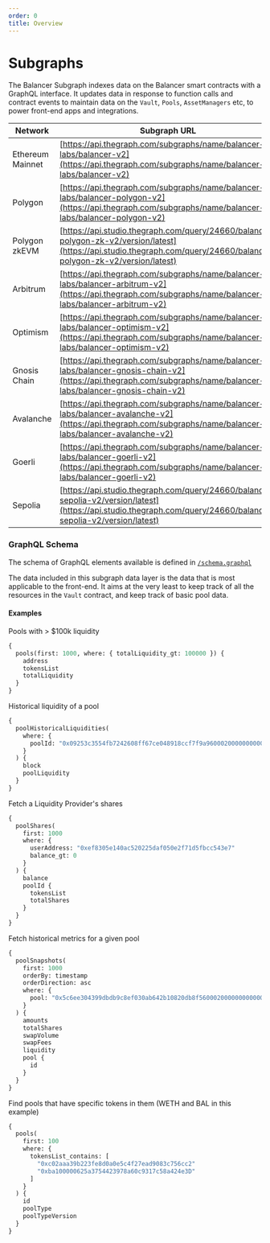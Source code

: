 ```yaml
---
order: 0
title: Overview
---
```


# Subgraphs

The Balancer Subgraph indexes data on the Balancer smart contracts with a GraphQL interface. It updates data in response to function calls and contract events to maintain data on the `Vault`, `Pools`, `AssetManagers` etc, to power front-end apps and integrations.

| Network          | Subgraph URL                                                                                                                                                           |
| ---------------- | ---------------------------------------------------------------------------------------------------------------------------------------------------------------------- |
| Ethereum Mainnet | [https://api.thegraph.com/subgraphs/name/balancer-labs/balancer-v2](https://api.thegraph.com/subgraphs/name/balancer-labs/balancer-v2)                                 |
| Polygon          | [https://api.thegraph.com/subgraphs/name/balancer-labs/balancer-polygon-v2](https://api.thegraph.com/subgraphs/name/balancer-labs/balancer-polygon-v2)                 |
| Polygon zkEVM    | [https://api.studio.thegraph.com/query/24660/balancer-polygon-zk-v2/version/latest](https://api.studio.thegraph.com/query/24660/balancer-polygon-zk-v2/version/latest) |
| Arbitrum         | [https://api.thegraph.com/subgraphs/name/balancer-labs/balancer-arbitrum-v2](https://api.thegraph.com/subgraphs/name/balancer-labs/balancer-arbitrum-v2)               |
| Optimism         | [https://api.thegraph.com/subgraphs/name/balancer-labs/balancer-optimism-v2](https://api.thegraph.com/subgraphs/name/balancer-labs/balancer-optimism-v2)               |
| Gnosis Chain     | [https://api.thegraph.com/subgraphs/name/balancer-labs/balancer-gnosis-chain-v2](https://api.thegraph.com/subgraphs/name/balancer-labs/balancer-gnosis-chain-v2)       |
| Avalanche        | [https://api.thegraph.com/subgraphs/name/balancer-labs/balancer-avalanche-v2](https://api.thegraph.com/subgraphs/name/balancer-labs/balancer-avalanche-v2)             |
| Goerli           | [https://api.thegraph.com/subgraphs/name/balancer-labs/balancer-goerli-v2](https://api.thegraph.com/subgraphs/name/balancer-labs/balancer-goerli-v2)                   |
| Sepolia          | [https://api.studio.thegraph.com/query/24660/balancer-sepolia-v2/version/latest](https://api.studio.thegraph.com/query/24660/balancer-sepolia-v2/version/latest)       |

### GraphQL Schema

The schema of GraphQL elements available is defined in [`/schema.graphql` ](https://github.com/balancer/balancer-subgraph-v2/blob/master/schema.graphql)

The data included in this subgraph data layer is the data that is most applicable to the front-end. It aims at the very least to keep track of all the resources in the `Vault` contract, and keep track of basic pool data.

#### Examples

Pools with > $100k liquidity

```graphql
{
  pools(first: 1000, where: { totalLiquidity_gt: 100000 }) {
    address
    tokensList
    totalLiquidity
  }
}
```

Historical liquidity of a pool

```graphql
{
  poolHistoricalLiquidities(
    where: {
      poolId: "0x09253c3554fb7242608ff67ce048918ccf7f9a96000200000000000000000009"
    }
  ) {
    block
    poolLiquidity
  }
}
```

Fetch a Liquidity Provider's shares

```graphql
{
  poolShares(
    first: 1000
    where: {
      userAddress: "0xef8305e140ac520225daf050e2f71d5fbcc543e7"
      balance_gt: 0
    }
  ) {
    balance
    poolId {
      tokensList
      totalShares
    }
  }
}
```

Fetch historical metrics for a given pool

```graphql
{
  poolSnapshots(
    first: 1000
    orderBy: timestamp
    orderDirection: asc
    where: {
      pool: "0x5c6ee304399dbdb9c8ef030ab642b10820db8f56000200000000000000000014"
    }
  ) {
    amounts
    totalShares
    swapVolume
    swapFees
    liquidity
    pool {
      id
    }
  }
}
```

Find pools that have specific tokens in them (WETH and BAL in this example)

```graphql
{
  pools(
    first: 100
    where: {
      tokensList_contains: [
        "0xc02aaa39b223fe8d0a0e5c4f27ead9083c756cc2"
        "0xba100000625a3754423978a60c9317c58a424e3D"
      ]
    }
  ) {
    id
    poolType
    poolTypeVersion
  }
}
```
